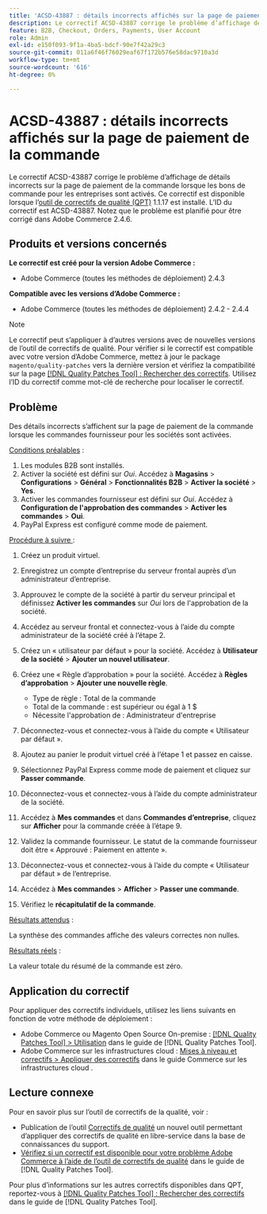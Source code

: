 ```yaml
---
title: 'ACSD-43887 : détails incorrects affichés sur la page de paiement de la commande'
description: Le correctif ACSD-43887 corrige le problème d’affichage de détails incorrects sur la page de paiement de la commande lorsque les bons de commande pour les entreprises sont activés. Ce correctif est disponible lorsque l’outil [Outil de correctifs de la qualité (QPT)](https://experienceleague.adobe.com/en/docs/commerce-operations/tools/quality-patches-tool/quality-patches-tool-to-self-serve-quality-patches) 1.1.17 est installé. L’ID du correctif est ACSD-43887. Notez que le problème est planifié pour être corrigé dans Adobe Commerce 2.4.6.
feature: B2B, Checkout, Orders, Payments, User Account
role: Admin
exl-id: e150f093-9f1a-4ba5-bdcf-90e7f42a29c3
source-git-commit: 011a6f46f76029eaf67f172b576e58dac9710a3d
workflow-type: tm+mt
source-wordcount: '616'
ht-degree: 0%

---
```


# ACSD-43887 : détails incorrects affichés sur la page de paiement de la commande

Le correctif ACSD-43887 corrige le problème d’affichage de détails incorrects sur la page de paiement de la commande lorsque les bons de commande pour les entreprises sont activés. Ce correctif est disponible lorsque l’[outil de correctifs de qualité (QPT)](https://experienceleague.adobe.com/en/docs/commerce-operations/tools/quality-patches-tool/quality-patches-tool-to-self-serve-quality-patches) 1.1.17 est installé. L’ID du correctif est ACSD-43887. Notez que le problème est planifié pour être corrigé dans Adobe Commerce 2.4.6.

## Produits et versions concernés

**Le correctif est créé pour la version Adobe Commerce :**

* Adobe Commerce (toutes les méthodes de déploiement) 2.4.3

**Compatible avec les versions d’Adobe Commerce :**

* Adobe Commerce (toutes les méthodes de déploiement) 2.4.2 - 2.4.4

>[!NOTE]
>
>Le correctif peut s’appliquer à d’autres versions avec de nouvelles versions de l’outil de correctifs de qualité. Pour vérifier si le correctif est compatible avec votre version d’Adobe Commerce, mettez à jour le package `magento/quality-patches` vers la dernière version et vérifiez la compatibilité sur la page [[!DNL Quality Patches Tool] : Rechercher des correctifs](https://experienceleague.adobe.com/en/docs/commerce-operations/tools/quality-patches-tool/quality-patches-tool-to-self-serve-quality-patches). Utilisez l’ID du correctif comme mot-clé de recherche pour localiser le correctif.

## Problème

Des détails incorrects s’affichent sur la page de paiement de la commande lorsque les commandes fournisseur pour les sociétés sont activées.

<u>Conditions préalables</u> :

1. Les modules B2B sont installés.
1. Activer la société est défini sur _Oui_. Accédez à **Magasins** > **Configurations** > **Général** > **Fonctionnalités B2B** > **Activer la société** > **Yes**.
1. Activer les commandes fournisseur est défini sur _Oui_. Accédez à **Configuration de l&#39;approbation des commandes** > **Activer les commandes** > **Oui**.
1. PayPal Express est configuré comme mode de paiement.

<u>Procédure à suivre </u> :

1. Créez un produit virtuel.
1. Enregistrez un compte d’entreprise du serveur frontal auprès d’un administrateur d’entreprise.
1. Approuvez le compte de la société à partir du serveur principal et définissez **Activer les commandes** sur _Oui_ lors de l&#39;approbation de la société.
1. Accédez au serveur frontal et connectez-vous à l’aide du compte administrateur de la société créé à l’étape 2.
1. Créez un « utilisateur par défaut » pour la société. Accédez à **Utilisateur de la société** > **Ajouter un nouvel utilisateur**.
1. Créez une « Règle d’approbation » pour la société. Accédez à **Règles d’approbation** > **Ajouter une nouvelle règle**.

   * Type de règle : Total de la commande
   * Total de la commande : est supérieur ou égal à 1 $
   * Nécessite l&#39;approbation de : Administrateur d&#39;entreprise

1. Déconnectez-vous et connectez-vous à l’aide du compte « Utilisateur par défaut ».
1. Ajoutez au panier le produit virtuel créé à l’étape 1 et passez en caisse.
1. Sélectionnez PayPal Express comme mode de paiement et cliquez sur **Passer commande**.
1. Déconnectez-vous et connectez-vous à l’aide du compte administrateur de la société.
1. Accédez à **Mes commandes** et dans **Commandes d’entreprise**, cliquez sur **Afficher** pour la commande créée à l’étape 9.
1. Validez la commande fournisseur. Le statut de la commande fournisseur doit être « Approuvé : Paiement en attente ».
1. Déconnectez-vous et connectez-vous à l’aide du compte « Utilisateur par défaut » de l’entreprise.
1. Accédez à **Mes commandes** > **Afficher** > **Passer une commande**.
1. Vérifiez le **récapitulatif de la commande**.

<u>Résultats attendus</u> :

La synthèse des commandes affiche des valeurs correctes non nulles.

<u>Résultats réels</u> :

La valeur totale du résumé de la commande est zéro.

## Application du correctif

Pour appliquer des correctifs individuels, utilisez les liens suivants en fonction de votre méthode de déploiement :

* Adobe Commerce ou Magento Open Source On-premise : [[!DNL Quality Patches Tool] > Utilisation](/help/tools/quality-patches-tool/usage.md) dans le guide de [!DNL Quality Patches Tool].
* Adobe Commerce sur les infrastructures cloud : [Mises à niveau et correctifs > Appliquer des correctifs](https://experienceleague.adobe.com/docs/commerce-cloud-service/user-guide/develop/upgrade/apply-patches.html) dans le guide Commerce sur les infrastructures cloud .

## Lecture connexe

Pour en savoir plus sur l’outil de correctifs de la qualité, voir :

* Publication de l’outil [Correctifs de qualité](https://experienceleague.adobe.com/en/docs/commerce-operations/tools/quality-patches-tool/quality-patches-tool-to-self-serve-quality-patches) un nouvel outil permettant d’appliquer des correctifs de qualité en libre-service dans la base de connaissances du support.
* [Vérifiez si un correctif est disponible pour votre problème Adobe Commerce à l’aide de l’outil de correctifs de qualité](/help/tools/quality-patches-tool/patches-available-in-qpt/check-patch-for-magento-issue-with-magento-quality-patches.md) dans le guide de [!DNL Quality Patches Tool].

Pour plus d’informations sur les autres correctifs disponibles dans QPT, reportez-vous à [[!DNL Quality Patches Tool] : Rechercher des correctifs](https://experienceleague.adobe.com/tools/commerce-quality-patches/index.html) dans le guide de [!DNL Quality Patches Tool].

